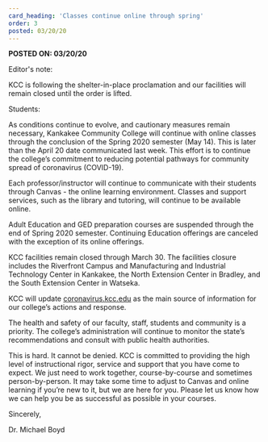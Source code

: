 ```yaml
---
card_heading: 'Classes continue online through spring'
order: 3
posted: 03/20/20
---
```


<p><strong>POSTED ON: 03/20/20</strong></p>
<p>Editor's note:</p>
<p>KCC is following the shelter-in-place proclamation and our facilities will remain closed until the order is lifted.</p>
<p>Students:</p>
<p>As conditions continue to evolve, and cautionary measures remain necessary, Kankakee Community College will continue with online classes through the conclusion of the Spring 2020 semester (May 14). This is later than the April 20 date communicated last week. This effort is to continue the college&rsquo;s commitment to reducing potential pathways for community spread of coronavirus (COVID-19).</p>
<p>Each professor/instructor will continue to communicate with their students through Canvas - the online learning environment. Classes and support services, such as the library and tutoring, will continue to be available online.</p>
<p>Adult Education and GED preparation courses are suspended through the end of Spring 2020 semester. Continuing Education offerings are canceled with the exception of its online offerings.</p>
<p>KCC facilities remain closed through March 30. The facilities closure includes the Riverfront Campus and Manufacturing and Industrial Technology Center in Kankakee, the North Extension Center in Bradley, and the South Extension Center in Watseka.</p>
<p>KCC will update <a target="_blank" rel="noopener noreferrer" href="https://coronavirus.kcc.edu/">coronavirus.kcc.edu</a> as the main source of information for our college&rsquo;s actions and response.</p>
<p>The health and safety of our faculty, staff, students and community is a priority. The college&rsquo;s administration will continue to monitor the state&rsquo;s recommendations and consult with public health authorities.</p>
<p>This is hard. It cannot be denied. KCC is committed to providing the high level of instructional rigor, service and support that you have come to expect. We just need to work together, course-by-course and sometimes person-by-person. It may take some time to adjust to Canvas and online learning if you&rsquo;re new to it, but we are here for you. Please let us know how we can help you be as successful as possible in your courses.</p>
<p>Sincerely,</p>
<p>Dr. Michael Boyd</p>
